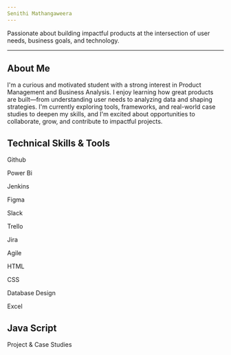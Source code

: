 ```yaml
---
Senithi Mathangaweera
---
```

Passionate about building impactful products at the intersection of user needs, business goals, and technology.

---
About Me
---

I'm a curious and motivated student with a strong interest in Product Management and Business Analysis. I enjoy learning how great products are built—from understanding user needs to analyzing data and shaping strategies. I'm currently exploring tools, frameworks, and real-world case studies to deepen my skills, and I'm excited about opportunities to collaborate, grow, and contribute to impactful projects.

Technical Skills & Tools
---

Github 

Power Bi

Jenkins

Figma

Slack 

Trello

Jira

Agile

HTML

CSS

Database Design

Excel

Java Script
---
Project & Case Studies

